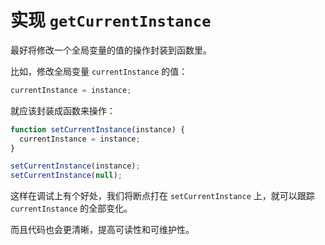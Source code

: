 # 实现 `getCurrentInstance`

最好将修改一个全局变量的值的操作封装到函数里。

比如，修改全局变量 `currentInstance` 的值：

```js
currentInstance = instance;
```

就应该封装成函数来操作：

```js
function setCurrentInstance(instance) {
  currentInstance = instance;
}

setCurrentInstance(instance);
setCurrentInstance(null);
```

这样在调试上有个好处，我们将断点打在 `setCurrentInstance` 上，就可以跟踪 `currentInstance` 的全部变化。

而且代码也会更清晰，提高可读性和可维护性。
